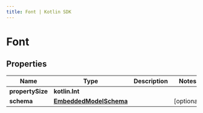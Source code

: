 ```yaml
---
title: Font | Kotlin SDK
---
```



# Font

## Properties
Name | Type | Description | Notes
------------ | ------------- | ------------- | -------------
**propertySize** | **kotlin.Int** |  | 
**schema** | [**EmbeddedModelSchema**](EmbeddedModelSchema) |  |  [optional]



